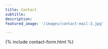 ```yaml
---
title: Contact
subtitle: 
description: 
featured_image: '/images/contact-mail-2.jpg'

---
```


{% include contact-form.html %}
